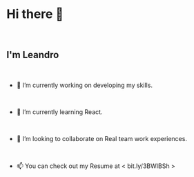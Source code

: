 # Hi there 👋

<br>

## I'm Leandro

<br>

- 🔭 I’m currently working on developing my skills.

<br>

- 🌱 I’m currently learning React.

<br>

- 👯 I’m looking to collaborate on Real team work experiences.

<br>

- 📫 You can check out my Resume at < bit.ly/3BWIBSh >
